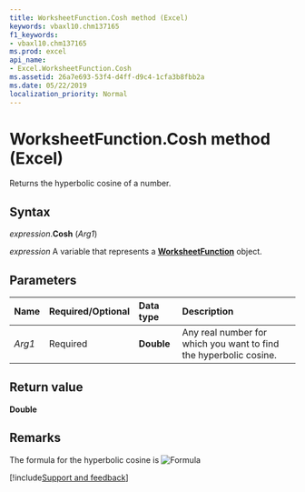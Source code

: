 ```yaml
---
title: WorksheetFunction.Cosh method (Excel)
keywords: vbaxl10.chm137165
f1_keywords:
- vbaxl10.chm137165
ms.prod: excel
api_name:
- Excel.WorksheetFunction.Cosh
ms.assetid: 26a7e693-53f4-d4ff-d9c4-1cfa3b8fbb2a
ms.date: 05/22/2019
localization_priority: Normal
---
```



# WorksheetFunction.Cosh method (Excel)

Returns the hyperbolic cosine of a number.


## Syntax

_expression_.**Cosh** (_Arg1_)

_expression_ A variable that represents a **[WorksheetFunction](Excel.WorksheetFunction.md)** object.


## Parameters

|Name|Required/Optional|Data type|Description|
|:-----|:-----|:-----|:-----|
| _Arg1_|Required| **Double**|Any real number for which you want to find the hyperbolic cosine.|

## Return value

**Double**


## Remarks

The formula for the hyperbolic cosine is ![Formula](../images/awfcosh_ZA06051127.gif)




[!include[Support and feedback](~/includes/feedback-boilerplate.md)]